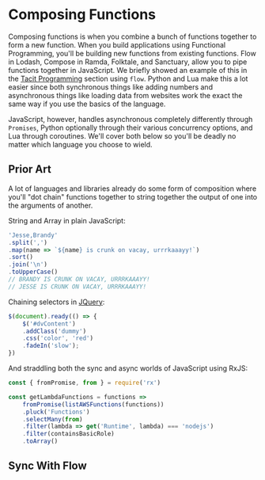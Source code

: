# Composing Functions

Composing functions is when you combine a bunch of functions together to form a new function. When you build applications using Functional Programming, you'll be building new functions from existing functions. Flow in Lodash, Compose in Ramda, Folktale, and Sanctuary, allow you to pipe functions together in JavaScript. We briefly showed an example of this in the [Tacit Programming](tacit_programming.md) section using `flow`. Python and Lua make this a lot easier since both synchronous things like adding numbers and asynchronous things like loading data from websites work the exact the same way if you use the basics of the language.

JavaScript, however, handles asynchronous completely differently through `Promises`, Python optionally through their various concurrency options, and Lua through coroutines. We'll cover both below so you'll be deadly no matter which language you choose to wield.

## Prior Art

A lot of languages and libraries already do some form of composition where you'll "dot chain" functions together to string together the output of one into the arguments of another.

String and Array in plain JavaScript:

```javascript
'Jesse,Brandy'
.split(',')
.map(name => `${name} is crunk on vacay, urrrkaaayy!`)
.sort()
.join('\n')
.toUpperCase()
// BRANDY IS CRUNK ON VACAY, URRRKAAAYY!
// JESSE IS CRUNK ON VACAY, URRRKAAAYY!
```

Chaining selectors in [JQuery](https://jquery.com/):

```javascript
$(document).ready(() => {
    $('#dvContent')
    .addClass('dummy')
    .css('color', 'red')
    .fadeIn('slow');    
})
```

And straddling both the sync and async worlds of JavaScript using RxJS:

```javascript
const { fromPromise, from } = require('rx')

const getLambdaFunctions = functions => 
    fromPromise(listAWSFunctions(functions))
    .pluck('Functions')
    .selectMany(from)
    .filter(lambda => get('Runtime', lambda) === 'nodejs')
    .filter(containsBasicRole)
    .toArray()
```

## Sync With Flow




